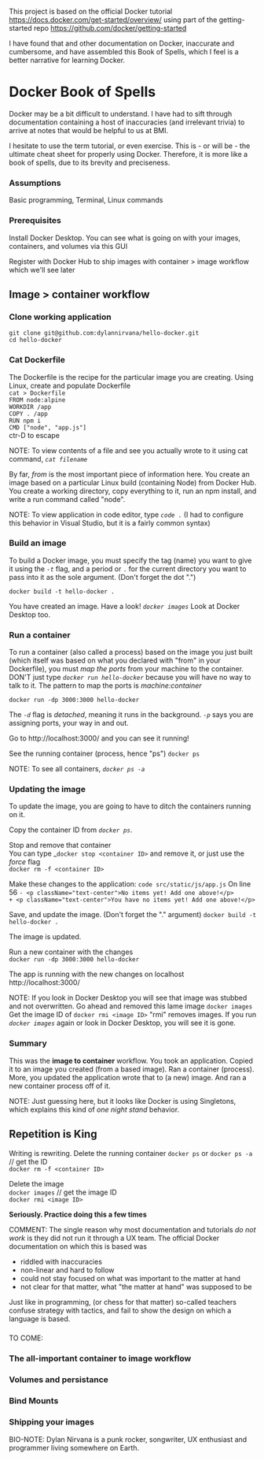 This project is based on the official Docker tutorial https://docs.docker.com/get-started/overview/ using part of the getting-started repo https://github.com/docker/getting-started 

I have found that and other documentation on Docker, inaccurate and cumbersome, and have assembled this Book of Spells, which I feel is a better narrative for learning Docker.

# Docker Book of Spells
Docker may be a bit difficult to understand. I have had to sift through documentation containing a host of inaccuracies (and irrelevant trivia) to arrive at notes that would be helpful to us at BMI. 

I hesitate to use the term tutorial, or even exercise. This is - or will be - the ultimate cheat sheet for properly using Docker. Therefore, it is more like a book of spells, due to its brevity and preciseness. 

### Assumptions
Basic programming, Terminal, Linux commands

### Prerequisites
Install Docker Desktop. You can see what is going on with your images, containers, and volumes via this GUI

Register with Docker Hub to ship images with container > image workflow which we'll see later

## Image > container workflow

### Clone working application
`git clone git@github.com:dylannirvana/hello-docker.git`  
`cd hello-docker`

### Cat Dockerfile
The Dockerfile is the recipe for the particular image you are creating. Using Linux, create and populate Dockerfile  
`cat > Dockerfile`  
`FROM node:alpine`  
`WORKDIR /app`  
`COPY . /app`  
`RUN npm i`  
`CMD ["node", "app.js"]`  
ctr-D to escape

NOTE: To view contents of a file and see you actually wrote to it using cat command, _`cat filename`_ 

By far, _from_ is the most important piece of information here. You create an image based on a particular Linux build (containing Node) from Docker Hub. You create a working directory, copy everything to it, run an npm install, and write a run command called "node".

NOTE: To view application in code editor, type _`code .`_ (I had to configure this behavior in Visual Studio, but it is a fairly common syntax)

### Build an image 
To build a Docker image, you must specify the tag (name) you want to give it using the _`-t`_ flag, and a period or `.` for the current directory you want to pass into it as the sole argument. (Don't forget the dot ".")

`docker build -t hello-docker . `  

You have created an image. Have a look! _`docker images`_ Look at Docker Desktop too. 

### Run a container 
To run a container (also called a process) based on the image you just built (which itself was based on what you declared with "from" in your Dockerfile), you must _map the ports_ from your machine to the container. DON'T just type _`docker run hello-docker`_ because you will have no way to talk to it. The pattern to map the ports is _machine:container_

`docker run -dp 3000:3000 hello-docker`

The _`-d`_ flag is _detached_, meaning it runs in the background. _`-p`_ says you are assigning ports, your way in and out. 

Go to http://localhost:3000/ and you can see it running! 

See the running container (process, hence "ps")
`docker ps`

NOTE: To see all containers, _`docker ps -a`_

### Updating the image
To update the image, you are going to have to ditch the containers running on it. 

Copy the container ID from _`docker ps`_. 

Stop and remove that container  
You can type _`docker stop <container ID>` and remove it, or just use the _force_ flag  
`docker rm -f <container ID>`

Make these changes to the application:
`code src/static/js/app.js`
On line 56 
 `- <p className="text-center">No items yet! Add one above!</p>`    
`+ <p className="text-center">You have no items yet! Add one above!</p>`

Save, and update the image. (Don't forget the "." argument)
`docker build -t hello-docker . `  

The image is updated.  

Run a new container with the changes  
`docker run -dp 3000:3000 hello-docker`  

The app is running with the new changes on localhost
http://localhost:3000/

NOTE: If you look in Docker Desktop you will see that image was stubbed and not overwritten. Go ahead and removed this lame image `docker images` Get the image ID of <none> `docker rmi <image ID>` 
"rmi" removes images. If you run _`docker images`_ again or look in Docker Desktop, you will see it is gone. 

### Summary
This was the **image to container** workflow. You took an application. Copied it to an image you created (from a based image). Ran a container (process). More, you updated the application wrote that to (a new) image. And ran a new container process off of it.  

NOTE: Just guessing here, but it looks like Docker is using Singletons, which explains this kind of _one night stand_ behavior.

## Repetition is King
Writing is rewriting. Delete the running container
`docker ps` or `docker ps -a` // get the ID  
`docker rm -f <container ID>`  

Delete the image  
`docker images` // get the image ID  
`docker rmi <image ID>`  

**Seriously. Practice doing this a few times**  

COMMENT: The single reason why most documentation and tutorials _do not work_ is they did not run it through a UX team. The official Docker documentation on which this is based was  
- riddled with inaccuracies  
- non-linear and hard to follow  
- could not stay focused on what was important to the matter at hand  
- not clear for that matter, what "the matter at hand" was supposed to be  

Just like in programming, (or chess for that matter) so-called teachers confuse strategy with tactics, and fail to show the design on which a language is based.  

###

TO COME:  
### The all-important container to image workflow  
### Volumes and persistance  
### Bind Mounts  
### Shipping your images  

BIO-NOTE: Dylan Nirvana is a punk rocker, songwriter, UX enthusiast and programmer living somewhere on Earth. 
